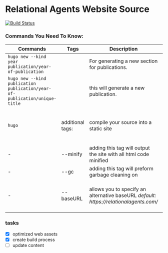 Relational Agents Website Source
===

[![Build Status](https://travis-ci.org/zberwaldt/relational-agents.svg?branch=master)](https://travis-ci.org/zberwaldt/relational-agents)

### Commands You Need To Know:

Commands | Tags | Description | Example | Notes
-------- | ---- | ----------- | ------- | ----- 
`hugo new --kind year publication/year-of-publication` | | For generating a new section for publications.
`hugo new --kind publication publication/year-of-publication/unique-title` | | this will generate a new publication.
`hugo`  | additional tags: | compile your source into a static site |  `hugo` | __IMPORTANT:__ by default you should always use: `hugo --minify`
 - | --minify | adding this tag will output the site with all html code minified | `hugo --minify`
 - | --gc | adding this tag will preform garbage cleaning on | hugo --gc
 - | --baseURL | allows you to specify an alternative baseURL _default: https<span></span>://relationalagents.com/_ | hugo --baseURL http<span></span>://some-other-url.com

### tasks

- [x] optimized web assets
- [x] create build process
- [ ] update content